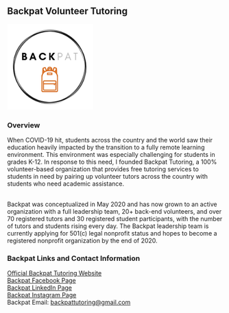## Backpat Volunteer Tutoring

<img src="images/backpat_logo.png?raw=true" height="200" width="200"/>

### Overview
When COVID-19 hit, students across the country and the world saw their education heavily impacted by the transition to a fully remote learning environment. This environment was especially challenging for students in grades K-12. In response to this need, I founded Backpat Tutoring, a 100% volunteer-based organization that provides free tutoring services to students in need by pairing up volunteer tutors across the country with students who need academic assistance. <br><br>

Backpat was conceptualized in May 2020 and has now grown to an active organization with a full leadership team, 20+ back-end volunteers, and over 70 registered tutors and 30 registered student participants, with the number of tutors and students rising every day. The Backpat leadership team is currently applying for 501(c) legal nonprofit status and hopes to become a registered nonprofit organization by the end of 2020.


### Backpat Links and Contact Information
<a href="https://www.backpattutoring.org/">Official Backpat Tutoring Website</a> <br>
<a href="https://www.facebook.com/backpattutoring">Backpat Facebook Page</a> <br>
<a href="https://www.linkedin.com/company/backpat-tutoring/">Backpat LinkedIn Page</a> <br>
<a href="https://www.instagram.com/backpattutoring/">Backpat Instagram Page</a> <br>
Backpat Email: backpattutoring@gmail.com
